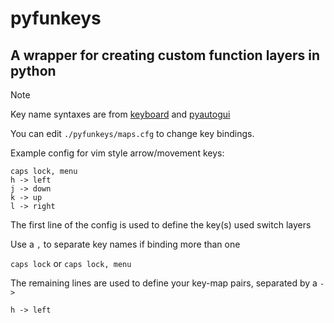 # pyfunkeys
## A wrapper for creating custom function layers in python
> [!NOTE]
> Key name syntaxes are from [keyboard](https://github.com/boppreh/keyboard) and [pyautogui](https://github.com/asweigart/pyautogui)

You can edit `./pyfunkeys/maps.cfg` to change key bindings.

Example config for vim style arrow/movement keys:
```
caps lock, menu
h -> left
j -> down
k -> up
l -> right
```

The first line of the config is used to define the key(s) used switch layers

Use a `,` to separate key names if binding more than one

`
caps lock
 ` 
or 
`
caps lock, menu
`

The remaining lines are used to define your key-map pairs, separated by a `->`

`h -> left`
